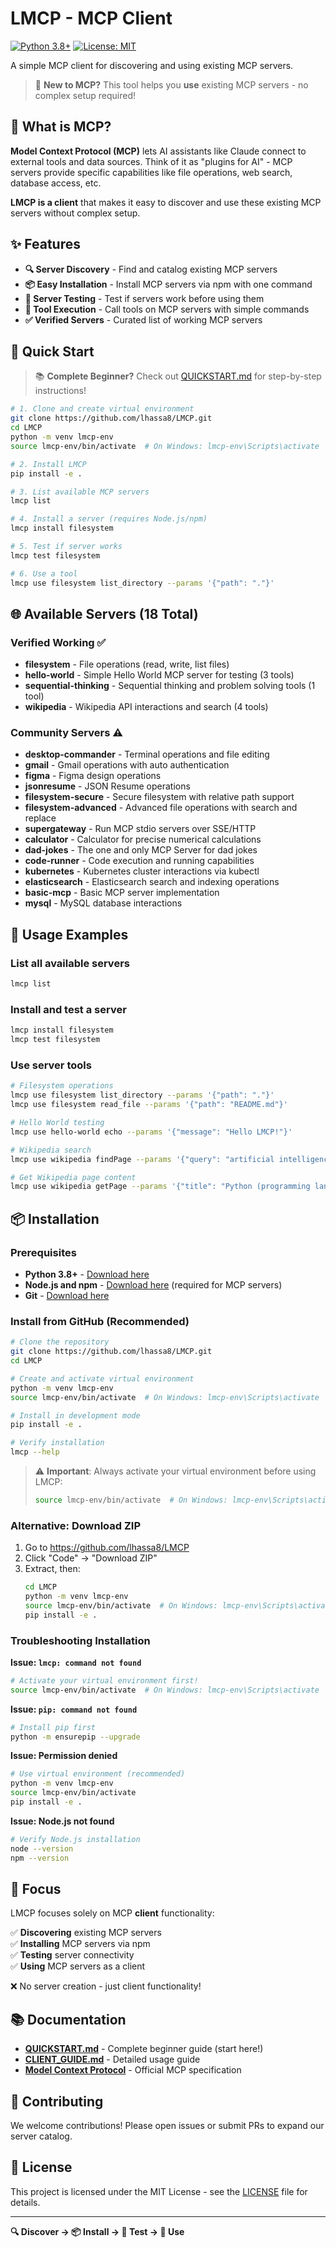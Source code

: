 # LMCP - MCP Client

[![Python 3.8+](https://img.shields.io/badge/python-3.8+-blue.svg)](https://www.python.org/downloads/)
[![License: MIT](https://img.shields.io/badge/License-MIT-yellow.svg)](https://opensource.org/licenses/MIT)

A simple MCP client for discovering and using existing MCP servers.

> 🚀 **New to MCP?** This tool helps you **use** existing MCP servers - no complex setup required!

## 🤔 What is MCP?

**Model Context Protocol (MCP)** lets AI assistants like Claude connect to external tools and data sources. Think of it as "plugins for AI" - MCP servers provide specific capabilities like file operations, web search, database access, etc.

**LMCP is a client** that makes it easy to discover and use these existing MCP servers without complex setup.

## ✨ Features

- **🔍 Server Discovery** - Find and catalog existing MCP servers
- **📦 Easy Installation** - Install MCP servers via npm with one command
- **🧪 Server Testing** - Test if servers work before using them
- **🔧 Tool Execution** - Call tools on MCP servers with simple commands
- **✅ Verified Servers** - Curated list of working MCP servers

## 🚀 Quick Start

> 📚 **Complete Beginner?** Check out [QUICKSTART.md](QUICKSTART.md) for step-by-step instructions!

```bash
# 1. Clone and create virtual environment
git clone https://github.com/lhassa8/LMCP.git
cd LMCP
python -m venv lmcp-env
source lmcp-env/bin/activate  # On Windows: lmcp-env\Scripts\activate

# 2. Install LMCP
pip install -e .

# 3. List available MCP servers
lmcp list

# 4. Install a server (requires Node.js/npm)
lmcp install filesystem

# 5. Test if server works  
lmcp test filesystem

# 6. Use a tool
lmcp use filesystem list_directory --params '{"path": "."}'
```

## 🌐 Available Servers (18 Total)

### Verified Working ✅
- **filesystem** - File operations (read, write, list files)
- **hello-world** - Simple Hello World MCP server for testing (3 tools)
- **sequential-thinking** - Sequential thinking and problem solving tools (1 tool)
- **wikipedia** - Wikipedia API interactions and search (4 tools)

### Community Servers ⚠️  
- **desktop-commander** - Terminal operations and file editing
- **gmail** - Gmail operations with auto authentication
- **figma** - Figma design operations
- **jsonresume** - JSON Resume operations
- **filesystem-secure** - Secure filesystem with relative path support
- **filesystem-advanced** - Advanced file operations with search and replace
- **supergateway** - Run MCP stdio servers over SSE/HTTP
- **calculator** - Calculator for precise numerical calculations
- **dad-jokes** - The one and only MCP Server for dad jokes
- **code-runner** - Code execution and running capabilities
- **kubernetes** - Kubernetes cluster interactions via kubectl
- **elasticsearch** - Elasticsearch search and indexing operations
- **basic-mcp** - Basic MCP server implementation
- **mysql** - MySQL database interactions

## 📖 Usage Examples

### List all available servers
```bash
lmcp list
```

### Install and test a server
```bash
lmcp install filesystem
lmcp test filesystem
```

### Use server tools
```bash
# Filesystem operations
lmcp use filesystem list_directory --params '{"path": "."}'
lmcp use filesystem read_file --params '{"path": "README.md"}'

# Hello World testing
lmcp use hello-world echo --params '{"message": "Hello LMCP!"}'

# Wikipedia search
lmcp use wikipedia findPage --params '{"query": "artificial intelligence"}'

# Get Wikipedia page content
lmcp use wikipedia getPage --params '{"title": "Python (programming language)"}'
```

## 📦 Installation

### Prerequisites
- **Python 3.8+** - [Download here](https://www.python.org/downloads/)
- **Node.js and npm** - [Download here](https://nodejs.org/) (required for MCP servers)
- **Git** - [Download here](https://git-scm.com/downloads)

### Install from GitHub (Recommended)

```bash
# Clone the repository
git clone https://github.com/lhassa8/LMCP.git
cd LMCP

# Create and activate virtual environment
python -m venv lmcp-env
source lmcp-env/bin/activate  # On Windows: lmcp-env\Scripts\activate

# Install in development mode
pip install -e .

# Verify installation
lmcp --help
```

> ⚠️ **Important**: Always activate your virtual environment before using LMCP:
> ```bash
> source lmcp-env/bin/activate  # On Windows: lmcp-env\Scripts\activate
> ```

### Alternative: Download ZIP
1. Go to https://github.com/lhassa8/LMCP
2. Click "Code" → "Download ZIP"
3. Extract, then:
   ```bash
   cd LMCP
   python -m venv lmcp-env
   source lmcp-env/bin/activate  # On Windows: lmcp-env\Scripts\activate
   pip install -e .
   ```

### Troubleshooting Installation

**Issue: `lmcp: command not found`**
```bash
# Activate your virtual environment first!
source lmcp-env/bin/activate  # On Windows: lmcp-env\Scripts\activate
```

**Issue: `pip: command not found`**
```bash
# Install pip first
python -m ensurepip --upgrade
```

**Issue: Permission denied**
```bash
# Use virtual environment (recommended)
python -m venv lmcp-env
source lmcp-env/bin/activate
pip install -e .
```

**Issue: Node.js not found**
```bash
# Verify Node.js installation
node --version
npm --version
```

## 🎯 Focus

LMCP focuses solely on MCP **client** functionality:

✅ **Discovering** existing MCP servers  
✅ **Installing** MCP servers via npm  
✅ **Testing** server connectivity  
✅ **Using** MCP servers as a client  

❌ No server creation - just client functionality!

## 📚 Documentation

- **[QUICKSTART.md](QUICKSTART.md)** - Complete beginner guide (start here!)
- **[CLIENT_GUIDE.md](CLIENT_GUIDE.md)** - Detailed usage guide
- **[Model Context Protocol](https://modelcontextprotocol.io/)** - Official MCP specification

## 🤝 Contributing

We welcome contributions! Please open issues or submit PRs to expand our server catalog.

## 📄 License

This project is licensed under the MIT License - see the [LICENSE](LICENSE) file for details.

---

**🔍 Discover → 📦 Install → 🧪 Test → 🔧 Use**